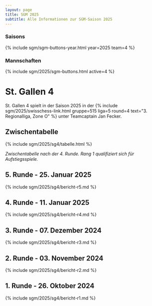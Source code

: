 ```yaml
---
layout: page
title: SGM 2025
subtitle: Alle Informationen zur SGM-Saison 2025
---
```


### Saisons

{% include sgm/sgm-buttons-year.html year=2025 team=4 %}

### Mannschaften

{% include sgm/2025/sgm-buttons.html active=4 %}

# St. Gallen 4

St. Gallen 4 spielt in der Saison 2025 in der
{% include sgm/2025/swisschess-link.html gruppe=515 liga=5 round=4 text="3. Regionalliga, Zone O" %} unter Teamcaptain
Jan Fecker.

## Zwischentabelle

{% include sgm/2025/sg4/tabelle.html %}

_Zwischentabelle nach der 4. Runde. Rang 1 qualifiziert sich für Aufstiegsspiele._

## 5. Runde - 25. Januar 2025

{% include sgm/2025/sg4/bericht-r5.md %}

## 4. Runde - 11. Januar 2025

{% include sgm/2025/sg4/bericht-r4.md %}

## 3. Runde - 07. Dezember 2024

{% include sgm/2025/sg4/bericht-r3.md %}

## 2. Runde - 03. November 2024

{% include sgm/2025/sg4/bericht-r2.md %}

## 1. Runde - 26. Oktober 2024

{% include sgm/2025/sg4/bericht-r1.md %}

<style>
table th, table td:nth-of-type(4) {
    white-space: nowrap;
}
</style>
